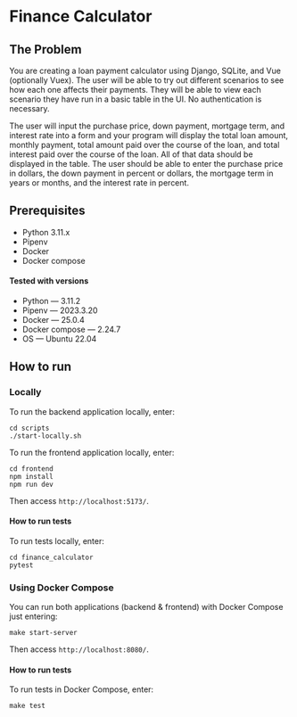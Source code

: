 # Finance Calculator

## The Problem

You are creating a loan payment calculator using Django, SQLite, and Vue (optionally Vuex). The user will be able to try out different scenarios to see how each one affects their payments. They will be able to view each scenario they have run in a basic table in the UI. No authentication is necessary.


The user will input the purchase price, down payment, mortgage term, and interest rate into a form and your program will display the total loan amount, monthly payment, total amount paid over the course of the loan, and total interest paid over the course of the loan. All of that data should be displayed in the table.
The user should be able to enter the purchase price in dollars, the down payment in percent or dollars, the mortgage term in years or months, and the interest rate in percent.

## Prerequisites
* Python 3.11.x
* Pipenv
* Docker
* Docker compose

#### Tested with versions

* Python — 3.11.2
* Pipenv — 2023.3.20
* Docker — 25.0.4
* Docker compose — 2.24.7
* OS — Ubuntu 22.04

## How to run
### Locally

To run the backend application locally, enter:
```shell
cd scripts
./start-locally.sh
```

To run the frontend application locally, enter:
```shell
cd frontend
npm install
npm run dev
```
Then access `http://localhost:5173/`.

#### How to run tests
To run tests locally, enter:
```shell
cd finance_calculator
pytest
```

### Using Docker Compose

You can run both applications (backend & frontend) with Docker Compose just entering:
```shell
make start-server
```
Then access `http://localhost:8080/`.

#### How to run tests
To run tests in Docker Compose, enter:
```shell
make test
```
